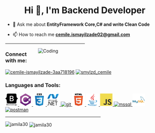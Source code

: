 <h1 align="center">Hi 👋, I'm Backend Developer</h1>

- 💬 Ask me about **EntityFramework Core,C# and write Clean Code**

- 📫 How to reach me **cemile.ismayilzade02@gmail.com**

 <hr width="50%" color="green" />
<img align="right" alt="Coding" width="400" src="https://cdn.dribbble.com/users/4055494/screenshots/15215756/media/d2b66c4ca0192aa26d103448b3d1518b.gif">

<h3 align="left">Connect with me:</h3>
<p align="left">
<a href="https://linkedin.com/in/cemile-ismayilzade-3aa718196" target="blank"><img align="center" src="https://raw.githubusercontent.com/rahuldkjain/github-profile-readme-generator/master/src/images/icons/Social/linked-in-alt.svg" alt="cemile-ismayilzade-3aa718196" height="30" width="40" /></a>
<a href="https://instagram.com/smylzd_cemile" target="blank"><img align="center" src="https://raw.githubusercontent.com/rahuldkjain/github-profile-readme-generator/master/src/images/icons/Social/instagram.svg" alt="smylzd_cemile" height="30" width="40" /></a>
</p>

<h3 align="left">Languages and Tools:</h3>
<p align="left"> <a href="https://getbootstrap.com" target="_blank" rel="noreferrer"> <img src="https://raw.githubusercontent.com/devicons/devicon/master/icons/bootstrap/bootstrap-plain-wordmark.svg" alt="bootstrap" width="40" height="40"/> </a> <a href="https://www.w3schools.com/cs/" target="_blank" rel="noreferrer"> <img src="https://raw.githubusercontent.com/devicons/devicon/master/icons/csharp/csharp-original.svg" alt="csharp" width="40" height="40"/> </a> <a href="https://www.w3schools.com/css/" target="_blank" rel="noreferrer"> <img src="https://raw.githubusercontent.com/devicons/devicon/master/icons/css3/css3-original-wordmark.svg" alt="css3" width="40" height="40"/> </a> <a href="https://dotnet.microsoft.com/" target="_blank" rel="noreferrer"> <img src="https://raw.githubusercontent.com/devicons/devicon/master/icons/dot-net/dot-net-original-wordmark.svg" alt="dotnet" width="40" height="40"/> </a> <a href="https://git-scm.com/" target="_blank" rel="noreferrer"> <img src="https://www.vectorlogo.zone/logos/git-scm/git-scm-icon.svg" alt="git" width="40" height="40"/> </a> <a href="https://www.w3.org/html/" target="_blank" rel="noreferrer"> <img src="https://raw.githubusercontent.com/devicons/devicon/master/icons/html5/html5-original-wordmark.svg" alt="html5" width="40" height="40"/> </a> <a href="https://www.java.com" target="_blank" rel="noreferrer"> <img src="https://raw.githubusercontent.com/devicons/devicon/master/icons/java/java-original.svg" alt="java" width="40" height="40"/> </a> <a href="https://developer.mozilla.org/en-US/docs/Web/JavaScript" target="_blank" rel="noreferrer"> <img src="https://raw.githubusercontent.com/devicons/devicon/master/icons/javascript/javascript-original.svg" alt="javascript" width="40" height="40"/> </a> <a href="https://www.microsoft.com/en-us/sql-server" target="_blank" rel="noreferrer"> <img src="https://www.svgrepo.com/show/303229/microsoft-sql-server-logo.svg" alt="mssql" width="40" height="40"/> </a> <a href="https://www.mysql.com/" target="_blank" rel="noreferrer"> <img src="https://raw.githubusercontent.com/devicons/devicon/master/icons/mysql/mysql-original-wordmark.svg" alt="mysql" width="40" height="40"/> </a> <a href="https://postman.com" target="_blank" rel="noreferrer"> <img src="https://www.vectorlogo.zone/logos/getpostman/getpostman-icon.svg" alt="postman" width="40" height="40"/> </a> </p>
 <hr width="60%" color="green" />
 
<p><img align="left" src="https://myreadme-stats.vercel.app/api/top-langs?username=jamila30&show_icons=true&title_color=FA8C00&icon_color=CC5160&text_color=B95C50&bg_color=AAD6A0&locale=en&layout=compact" alt="jamila30" /></p>

<p>&nbsp;<img align="center" src="https://myreadme-stats.vercel.app/api?username=jamila30&show_icons=true&title_color=FA8C00&icon_color=CC5160&text_color=B95C50&bg_color=AAD6A0&locale=en" alt="jamila30" /></p>

